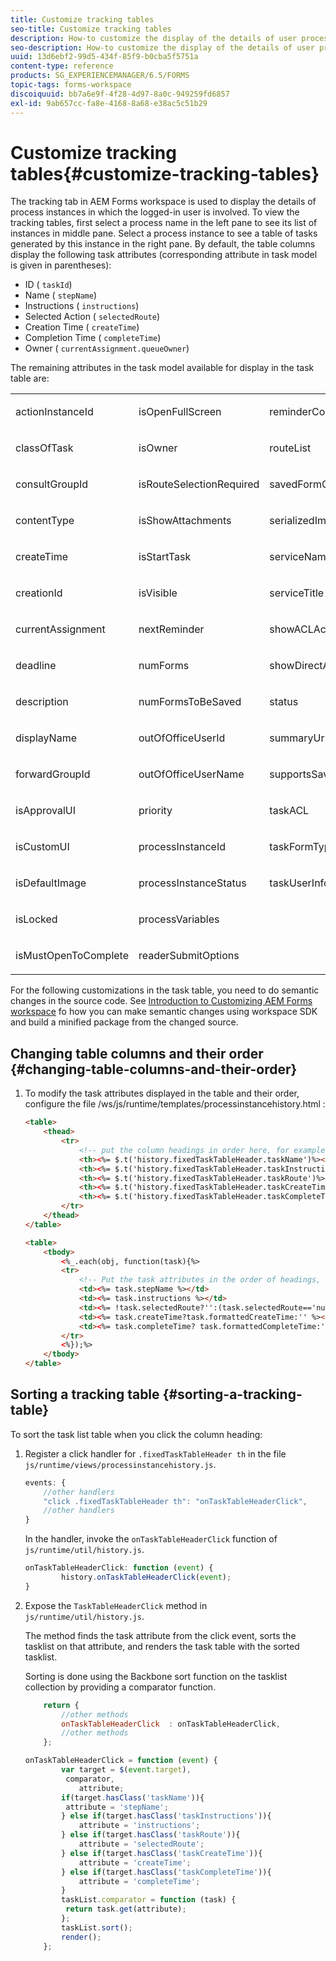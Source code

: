 ```yaml
---
title: Customize tracking tables
seo-title: Customize tracking tables
description: How-to customize the display of the details of user processes in the task table displayed in the tracking tab of AEM Forms workspace.
seo-description: How-to customize the display of the details of user processes in the task table displayed in the tracking tab of AEM Forms workspace.
uuid: 13d6ebf2-99d5-434f-85f9-b0cba5f5751a
content-type: reference
products: SG_EXPERIENCEMANAGER/6.5/FORMS
topic-tags: forms-workspace
discoiquuid: bb7a6e9f-4f28-4d97-8a0c-949259fd6857
exl-id: 9ab657cc-fa8e-4168-8a68-e38ac5c51b29
---
```

# Customize tracking tables{#customize-tracking-tables}

The tracking tab in AEM Forms workspace is used to display the details of process instances in which the logged-in user is involved. To view the tracking tables, first select a process name in the left pane to see its list of instances in middle pane. Select a process instance to see a table of tasks generated by this instance in the right pane. By default, the table columns display the following task attributes (corresponding attribute in task model is given in parentheses):

* ID ( `taskId`)
* Name ( `stepName`)
* Instructions ( `instructions`)
* Selected Action ( `selectedRoute`)
* Creation Time ( `createTime`)
* Completion Time ( `completeTime`)
* Owner ( `currentAssignment.queueOwner`)

The remaining attributes in the task model available for display in the task table are:

<table>
 <tbody>
  <tr>
   <td><p>actionInstanceId</p> </td>
   <td><p>isOpenFullScreen</p> </td>
   <td><p>reminderCount</p> </td>
  </tr>
  <tr>
   <td><p>classOfTask</p> </td>
   <td><p>isOwner</p> </td>
   <td><p>routeList</p> </td>
  </tr>
  <tr>
   <td><p>consultGroupId</p> </td>
   <td><p>isRouteSelectionRequired</p> </td>
   <td><p>savedFormCount</p> </td>
  </tr>
  <tr>
   <td><p>contentType</p> </td>
   <td><p>isShowAttachments</p> </td>
   <td><p>serializedImageTicket</p> </td>
  </tr>
  <tr>
   <td><p>createTime</p> </td>
   <td><p>isStartTask</p> </td>
   <td><p>serviceName</p> </td>
  </tr>
  <tr>
   <td><p>creationId</p> </td>
   <td><p>isVisible</p> </td>
   <td><p>serviceTitle</p> </td>
  </tr>
  <tr>
   <td><p>currentAssignment</p> </td>
   <td><p>nextReminder</p> </td>
   <td><p>showACLActions</p> </td>
  </tr>
  <tr>
   <td><p>deadline</p> </td>
   <td><p>numForms</p> </td>
   <td><p>showDirectActions</p> </td>
  </tr>
  <tr>
   <td><p>description</p> </td>
   <td><p>numFormsToBeSaved</p> </td>
   <td><p>status</p> </td>
  </tr>
  <tr>
   <td><p>displayName</p> </td>
   <td><p>outOfOfficeUserId</p> </td>
   <td><p>summaryUrl</p> </td>
  </tr>
  <tr>
   <td><p>forwardGroupId</p> </td>
   <td><p>outOfOfficeUserName</p> </td>
   <td><p>supportsSave</p> </td>
  </tr>
  <tr>
   <td><p>isApprovalUI</p> </td>
   <td><p>priority</p> </td>
   <td><p>taskACL</p> </td>
  </tr>
  <tr>
   <td><p>isCustomUI</p> </td>
   <td><p>processInstanceId</p> </td>
   <td><p>taskFormType</p> </td>
  </tr>
  <tr>
   <td><p>isDefaultImage</p> </td>
   <td><p>processInstanceStatus</p> </td>
   <td><p>taskUserInfo</p> </td>
  </tr>
  <tr>
   <td><p>isLocked</p> </td>
   <td><p>processVariables</p> </td>
   <td> </td>
  </tr>
  <tr>
   <td><p>isMustOpenToComplete</p> </td>
   <td><p>readerSubmitOptions</p> </td>
   <td> </td>
  </tr>
 </tbody>
</table>

For the following customizations in the task table, you need to do semantic changes in the source code. See [Introduction to Customizing AEM Forms workspace](/help/forms/using/introduction-customizing-html-workspace.md) fo how you can make semantic changes using workspace SDK and build a minified package from the changed source.

## Changing table columns and their order {#changing-table-columns-and-their-order}

1. To modify the task attributes displayed in the table and their order, configure the file /ws/js/runtime/templates/processinstancehistory.html :

   ```html
   <table>
       <thead>
           <tr>
               <!-- put the column headings in order here, for example-->
               <th><%= $.t('history.fixedTaskTableHeader.taskName')%></th>
               <th><%= $.t('history.fixedTaskTableHeader.taskInstructions')%></th>
               <th><%= $.t('history.fixedTaskTableHeader.taskRoute')%></th>
               <th><%= $.t('history.fixedTaskTableHeader.taskCreateTime')%></th>
               <th><%= $.t('history.fixedTaskTableHeader.taskCompleteTime')%></th>
           </tr>
       </thead>
   </table>
   ```

   ```html
   <table>
       <tbody>
           <%_.each(obj, function(task){%>
           <tr>
               <!-- Put the task attributes in the order of headings, for example, -->
               <td><%= task.stepName %></td>
               <td><%= task.instructions %></td>
               <td><%= !task.selectedRoute?'':(task.selectedRoute=='null'?'Default':task.selectedRoute) %></td>
               <td><%= task.createTime?task.formattedCreateTime:'' %></td>
               <td><%= task.completeTime? task.formattedCompleteTime:'' %></td>
           </tr>
           <%});%>
       </tbody>
   </table>
   ```

## Sorting a tracking table {#sorting-a-tracking-table}

To sort the task list table when you click the column heading:

1. Register a click handler for `.fixedTaskTableHeader th` in the file `js/runtime/views/processinstancehistory.js`.

   ```javascript
   events: {
       //other handlers
       "click .fixedTaskTableHeader th": "onTaskTableHeaderClick",
       //other handlers
   }
   ```

   In the handler, invoke the `onTaskTableHeaderClick` function of `js/runtime/util/history.js`.

   ```javascript
   onTaskTableHeaderClick: function (event) {
           history.onTaskTableHeaderClick(event);
   }
   ```

1. Expose the `TaskTableHeaderClick` method in `js/runtime/util/history.js`.

   The method finds the task attribute from the click event, sorts the tasklist on that attribute, and renders the task table with the sorted tasklist.

   Sorting is done using the Backbone sort function on the tasklist collection by providing a comparator function.

   ```javascript
       return {
           //other methods
           onTaskTableHeaderClick  : onTaskTableHeaderClick,
           //other methods
       };
   ```

   ```javascript
   onTaskTableHeaderClick = function (event) {
           var target = $(event.target),
            comparator,
               attribute;
           if(target.hasClass('taskName')){
            attribute = 'stepName';
           } else if(target.hasClass('taskInstructions')){
               attribute = 'instructions';
           } else if(target.hasClass('taskRoute')){
               attribute = 'selectedRoute';
           } else if(target.hasClass('taskCreateTime')){
               attribute = 'createTime';
           } else if(target.hasClass('taskCompleteTime')){
               attribute = 'completeTime';
           }
           taskList.comparator = function (task) {
            return task.get(attribute);
           };
           taskList.sort();
           render();
       };
   ```
